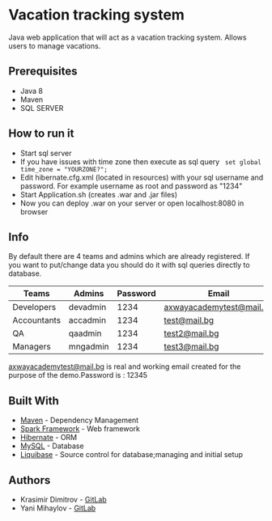 # Vacation tracking system

Java web application that will act as a vacation tracking system. Allows users to manage vacations.

## Prerequisites
 - Java 8
 - Maven
 - SQL SERVER

## How to run it
 - Start sql server
 - If you have issues with time zone then execute as sql query ``` set global time_zone = "YOURZONE?";```
 - Edit hibernate.cfg.xml (located in resources) with your sql username and password. For example username as root and password as "1234"
 - Start Application.sh (creates .war and .jar files)
 - Now you can deploy .war on your server or open localhost:8080 in browser
## Info

By default there are 4 teams and admins which are already registered. If you want to put/change data you should do it with sql queries directly to database.

| Teams | Admins | Password | Email |
| ------ | ------ | ------ | ------ |
| Developers | devadmin | 1234| axwayacademytest@mail.bg |
| Accountants | accadmin |       1234     | test@mail.bg |
| QA | qaadmin | 1234 | test2@mail.bg |
| Managers | mngadmin | 1234 | test3@mail.bg |

axwayacademytest@mail.bg is real and working email created for the purpose of the demo.Password is : 12345


## Built With
 - [Maven](https://maven.apache.org/) - Dependency Management
-  [Spark Framework](http://sparkjava.com/) - Web framework
-  [Hibernate](https://hibernate.org/) - ORM
-  [MySQL](https://www.mysql.com/) - Database
-  [Liquibase](https://www.liquibase.org/) - Source control for database;managing and initial setup

## Authors
- Krasimir Dimitrov - [GitLab](https://gitlab.com/kddimitrov)
- Yani Mihaylov - [GitLab](https://gitlab.com/yaniMihaylov)
